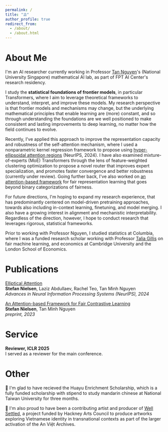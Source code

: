 ```yaml
---
permalink: /
title: "⛱"
author_profile: true
redirect_from: 
  - /about/
  - /about.html
---
```


# About Me

I'm an AI researcher currently working in Professor [Tan Nguyen](https://tanmnguyen89.github.io/)'s (National University Singapore) mathematical AI lab, as part of FPT AI Center's research residency. 

I study the **statistical foundations of frontier models**, in particular Transformers, where I aim to leverage theoretical frameworks to understand, interpret, and improve these models. My research perspective is that frontier models and mechanisms may change, but the underlying mathematical principles that enable learning are (more) constant, and so through understanding the foundations are we well positioned to make consistent and lasting improvements to deep learning, no matter how the field continues to evolve. 

Recently, I've applied this approach to improve the representation capacity and robustness of the self-attention mechanism, where I used a nonparametric kernel regression framework to propose using [hyper-ellipsoidal attention regions](https://arxiv.org/pdf/2406.13770) (NeurIPS, 2024). I have also examined mixture-of-experts (MoE) Transformers through the lens of feature-weighted clustering optimization to propose a novel router that improves expert specialization, and promotes faster convergence and better robustness (currently under review). Going further back, I've also worked on [an attention-based framework](https://arxiv.org/abs/2411.14765) for fair representation learning that goes beyond binary categorizations of fairness.

For future directions, I'm hoping to expand my research experience, that has predominantly centered on model-driven pretraining approaches, towards also including in-context learning, finetuning, and model merging. I also have a growing interest in alignment and mechanistic interpretability. Regardless of the direction, however, I hope to conduct research that leverages rigorous, statistical frameworks.

Prior to working with Professor Nguyen, I studied statistics at Columbia, where I was a funded research scholar working with Professor [Talia Gillis](https://www.law.columbia.edu/faculty/talia-gillis) on fair machine learning, and economics at Cambridge University and the London School of Economics.

# Publications

[Elliptical Attention](https://arxiv.org/pdf/2406.13770) \
**Stefan Nielsen**, Laziz Abdullaev, Rachel Teo, Tan Minh Nguyen \
*Advances in Neural Information Processing Systems (NeurIPS), 2024*

[An Attention-based Framework for Fair Contrastive Learning](https://arxiv.org/abs/2411.14765) \
**Stefan Nielsen**, Tan Minh Nguyen \
*preprint, 2023*

# Service
**Reviewer, ICLR 2025** \
I served as a reviewer for the main conference.

# Other
📓 I'm glad to have recieved the Huayu Enrichment Scholarship, which is a fully funded scholarship with stipend to study mandarin chinese at National Taiwan University for three months.

🌱 I'm also proud to have been a contributing artist and producer of [Well Settled](https://www.britishcouncil.vn/cac-chuong-trinh/uk-vietnam-season-2023/projects/shared-heritage-vn/well-settled-activating-viet), a project funded by Hackney Arts Council to produce artworks exploring Vietnamese identity in transnational contexts as part of the larger activation of the An Việt Archives.